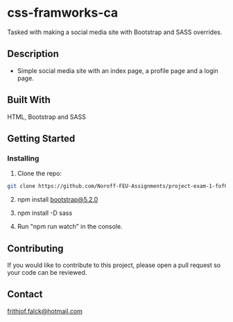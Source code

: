 # css-framworks-ca

Tasked with making a social media site with Bootstrap and SASS overrides. 

## Description

- Simple social media site with an index page, a profile page and a login page.  

## Built With

HTML, Bootstrap and SASS 

## Getting Started

### Installing

1. Clone the repo:

```bash
git clone https://github.com/Noroff-FEU-Assignments/project-exam-1-fof002.git
```
2. npm install bootstrap@5.2.0

3. npm install -D sass

4. Run "npm run watch" in the console.

## Contributing

If you would like to contribute to this project, please open a pull request so your code can be reviewed.

## Contact

frithjof.falck@hotmail.com
